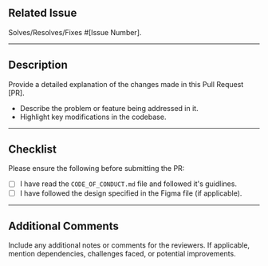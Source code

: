 ## Related Issue

Solves/Resolves/Fixes #[Issue Number].

---

## Description

Provide a detailed explanation of the changes made in this Pull Request [PR].

- Describe the problem or feature being addressed in it.
- Highlight key modifications in the codebase.

---

## Checklist

Please ensure the following before submitting the PR:

- [ ] I have read the `CODE_OF_CONDUCT.md` file and followed it's guidlines.
- [ ] I have followed the design specified in the Figma file (if applicable).

<!-- You can check the box like this: [x] -->

---

## Additional Comments

Include any additional notes or comments for the reviewers. If applicable, mention dependencies, challenges faced, or potential improvements.
